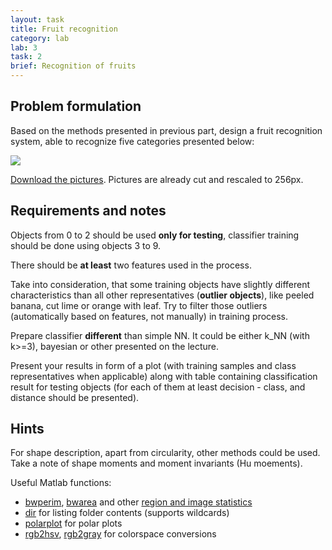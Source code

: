 ```yaml
---
layout: task
title: Fruit recognition
category: lab
lab: 3
task: 2
brief: Recognition of fruits
---
```



## Problem formulation

Based on the methods presented in previous part, design a fruit recognition system, able to recognize five categories presented below:

![]({{site.baseurl}}/public/l3/fruits.jpg)

[Download the pictures]({{site.baseurl}}/public/l3/fruits.zip). Pictures are already cut and rescaled to 256px.

## Requirements and notes

Objects from 0 to 2 should be used __only for testing__, classifier training should be done using objects 3 to 9. 

There should be __at least__ two features used in the process.

Take into consideration, that some training objects have slightly different characteristics than all other representatives (__outlier objects__),
like peeled banana, cut lime or orange with leaf. Try to filter those outliers (automatically based on features, not manually) in training process.

Prepare classifier __different__ than simple NN. It could be either k_NN (with k>=3), bayesian or other presented on the lecture.

Present your results in form of a plot (with training samples and class representatives when applicable) along with table containing
classification result for testing objects (for each of them at least decision - class, and distance should be presented).

## Hints

For shape description, apart from circularity, other methods could be used. Take a note of shape moments and moment invariants (Hu moements).

Useful Matlab functions:
   * [bwperim](https://www.mathworks.com/help/images/ref/bwperim.html), [bwarea](https://www.mathworks.com/help/images/ref/bwarea.html) and other [region and image statistics](https://www.mathworks.com/help/images/pixel-values-and-image-statistics.html)
   * [dir](https://www.mathworks.com/help/matlab/ref/dir.html) for listing folder contents (supports wildcards)
   * [polarplot](https://www.mathworks.com/help/matlab/ref/polarplot.html) for polar plots
   * [rgb2hsv](https://www.mathworks.com/help/matlab/ref/rgb2hsv.html), [rgb2gray](https://www.mathworks.com/help/matlab/ref/rgb2gray.html) for colorspace conversions